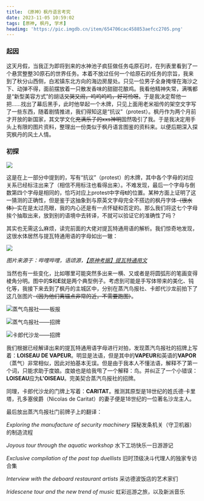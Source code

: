 ```yaml
---
title: 《原神》枫丹语言考究
date: 2023-11-05 10:59:02
tags: [原神, 枫丹, 学术]
headimg: 'https://pic.imgdb.cn/item/654706cac458853aefcc2705.png'
---
```


### 起因

这天月假，当我正为即将到来的水神池子疯狂做任务屯原石时，在列表里看到了一个悬赏整整30原石的世界任务。本着不放过任何一个给原石的任务的宗旨，我来到了秋分山西侧，白淞镇东北方向的海边房屋处。只见一位男子全身掩埋在海沙之下、动弹不得，面前摆放着一只散发香味的甜甜花酿鸡。我看他精神失常，满嘴都是“新型美容方式”的胡话~~又哭又闹，呜呜呜呜，好可怜呀~~。于是我决定帮他一把……找出了幕后黑手，此时他举起一个木牌，只见上面用老米祖传的架空文字写了一些东西，随着剧情推进，我们得知这是“抗议”（protest）。枫丹作为两个月前才开放的新国家，其文学文化~~充满乐子的xxs神明~~固然吸引了我。于是我决定用手头上有限的图片资料，整理出一份类似于枫丹语言图鉴的资料来。以便后期深入探究枫丹的风土人情。

### 初探

![](https://pic.imgdb.cn/item/654706cac458853aefcc2705.png)

这是在上一部分中提到的，写有“抗议”（protest）的木牌，其中各个字母的对应关系已经标注出来了（相信不用标注也看得出来）。不难发现，最后一个字母与倒数第四个字母是相同的，恰巧对应上protest中字母**t**的位置。某种方面上证明了这一猜测的正确性，但是鉴于这抽象到与原英文字母完全不搭边的枫丹字体~~（很水体）~~实在是太过亮眼，我的内心还是有一点怀疑和否定的。那么我们将这七个字母挨个抽取出来，放到别的语境中去转译，不就可以验证它的准确性了吗？

其实也无需这么麻烦，读完前面的大佬对提瓦特通用语的解析。我们惊奇地发现，这很水体居然与提瓦特通用语的字母如出一辙：

![](https://i0.hdslb.com/bfs/article/5fb77fc066e4b3147dec2fbba6a314d4b8f93b1a.png@!web-article-pic.webp)

*图片来源于：哔哩哔哩，语颂源，[【原神考据】提瓦特通用文](https://www.bilibili.com/read/cv10220424/ "【原神考据】提瓦特通用文")*

当然也有一些变化，比如哪里可能突然多出来一横、又或者是将圆弧形的笔画变得棱角分明。图中的**S**和**E**就是两个典型例子。考虑到可能是手写体带来的美化、钝化等，我接下来去到了枫丹的主城区中，分别在蒸汽鸟报社、卡郎代沙龙前拍下了这几张图片~~（因为他们离锚点非常的近，不需要跑图）~~。

![蒸气鸟报社——板报](https://pic.imgdb.cn/item/6547119bc458853aeff0cffd.png)

![蒸气鸟报社——招牌](https://pic.imgdb.cn/item/654711c3c458853aeff14abf.png)

![卡郎代沙龙——招牌](https://pic.imgdb.cn/item/654711ecc458853aeff1be4f.png)

我们根据已经解译出来的提瓦特通用语字母进行对拍，发现蒸汽鸟报社的招牌上写着：**LOISEAU DE VAPEUR**。明显是法语，但是其中的**VAPEUR**和英语的**VAPOR**（蒸气）非常相似，因此对拍基本无误。但是由于我本人不懂法语，解释不了第一个词，只能求助于度娘。度娘也是给我甩了一个解释：鸟。并纠正了一个小错误：**LOISEAU**应为**L'OISEAU**。完美契合蒸汽鸟报社的招牌。

同理，卡郎代沙龙的门牌上写着：**CARITAT**。推测其原型是18世纪的姓氏德·卡里塔，孔多塞侯爵（Nicolas de Caritat）的妻子便是18世纪的一位著名沙龙主人。

最后放出蒸汽鸟报社门前牌子上的翻译：

*Exploring the manufacture of security machinery* 探秘发条机关（守卫机器）的制造流程

*Joyous tour through the aquatic workshop* 水下工坊快乐一日游游记

*Exclusive compilation of the past top duellists* 旧时顶级决斗代理人的独家专访合集

*Interview with the deboard restaurant artists* 采访德波饭店的艺术家们

*Iridescene tour and the new trend of music* 虹彩巡游之旅，以及新派音乐
